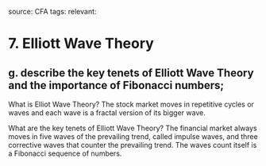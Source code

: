 source: CFA
tags: 
relevant: 

# 7. Elliott Wave Theory

## g. describe the key tenets of Elliott Wave Theory and the importance of Fibonacci numbers;

What is Elliot Wave Theory?
The stock market moves in repetitive cycles or waves and each wave is a fractal version of its bigger wave.

What are the key tenets of Elliott Wave Theory?
The financial market always moves in five waves of the prevailing trend, called impulse waves, and three corrective waves that counter the prevailing trend. The waves count itself is a Fibonacci sequence of numbers.

